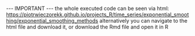 --- IMPORTANT --- the whole executed code can be seen via html: https://piotrwieczorekk.github.io/projects_R/time_series/exponential_smoothing/exponential_smoothing_methods alternatively you can navigate to the html file and download it, or download the Rmd file and open it in R
